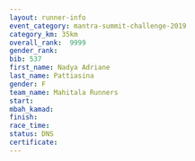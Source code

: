 ```yaml
---
layout: runner-info 
event_category: mantra-summit-challenge-2019 
category_km: 35km 
overall_rank:  9999
gender_rank: 
bib: 537
first_name: Nadya Adriane
last_name: Pattiasina
gender: F
team_name: Mahitala Runners
start: 
mbah_kamad: 
finish: 
race_time: 
status: DNS
certificate: 
---
```

